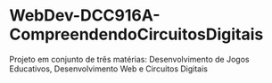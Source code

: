 # WebDev-DCC916A-CompreendendoCircuitosDigitais
Projeto em conjunto de três matérias: Desenvolvimento de Jogos Educativos, Desenvolvimento Web e Circuitos Digitais
